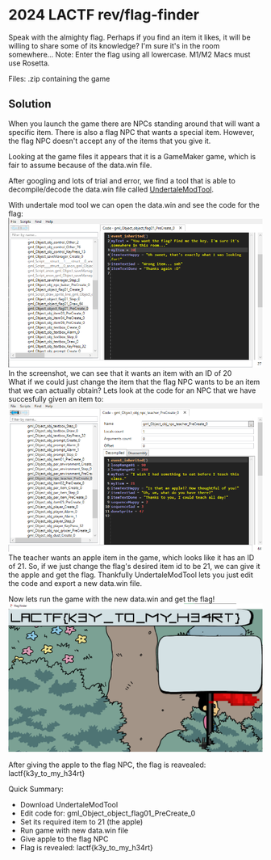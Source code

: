 # 2024 LACTF rev/flag-finder

Speak with the almighty flag. Perhaps if you find an item it likes, it will be willing to share some of its knowledge? I'm sure it's in the room somewhere... Note: Enter the flag using all lowercase. M1/M2 Macs must use Rosetta.

Files: .zip containing the game

## Solution

When you launch the game there are NPCs standing around that will want a specific item. There is also a flag NPC that wants a special item. However, the flag NPC doesn't accept any of the items that you give it.

Looking at the game files it appears that it is a GameMaker game, which is fair to assume because of the data.win file.

After googling and lots of trial and error, we find a tool that is able to decompile/decode the data.win file called [UndertaleModTool](https://github.com/UnderminersTeam/UndertaleModTool).  

With undertale mod tool we can open the data.win and see the code for the flag:
![Screenshot of UndertaleModTool showing code for the flag](https://github.com/digitaldisarray/writeups/blob/main/img/flagfinder/flagCode.png?raw=true)  
In the screenshot, we can see that it wants an item with an ID of 20  
What if we could just change the item that the flag NPC wants to be an item that we can actually obtain? Lets look at the code for an NPC that we have succesfully given an item to:
![Screenshot of UnderTaleModTool showing code for the teacher](https://github.com/digitaldisarray/writeups/blob/main/img/flagfinder/teacherCode.png?raw=true)  
The teacher wants an apple item in the game, which looks like it has an ID of 21. So, if we just change the flag's desired item id to be 21, we can give it the apple and get the flag. Thankfully UndertaleModTool lets you just edit the code and export a new data.win file.  

Now lets run the game with the new data.win and get the flag!  
![In game screenshot showing the flag](https://github.com/digitaldisarray/writeups/blob/main/img/flagfinder/flag.png?raw=true)  

After giving the apple to the flag NPC, the flag is reavealed: lactf{k3y_to_my_h34rt}  

Quick Summary:
 - Download UndertaleModTool
 - Edit code for: gml_Object_object_flag01_PreCreate_0
 - Set its required item to 21 (the apple)
 - Run game with new data.win file
 - Give apple to the flag NPC
 - Flag is revealed: lactf{k3y_to_my_h34rt}
